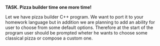 **TASK. Pizza builder time one more time!**

Let we have pizza builder C++ program. We want to port it to your homework language but in addition we are planning to add an ability for user to choose from some default options. Therefore at the start of the program user should be prompted wheter he wants to choose some classical pizza or compose a custom one.


